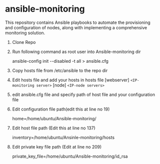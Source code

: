 # ansible-monitoring

This repository contains Ansible playbooks to automate the provisioning and configuration of nodes, along with implementing a comprehensive monitoring solution.

1. Clone Repo

2) Run following command as root user into Ansible-monitoring dir

   ansible-config init --disabled -t all > ansible.cfg

3. Copy hosts file from /etc/ansible to the repo dir
4. Edit hosts file and add your hosts in hosts file
   [webserver]
   `<IP-monitoring server>`
   [node]
   `<IP-node servers>`
5. edit ansible.cfg file and specify path of host file and your configuration file
6. Edit configuration file path(edit this at line no 19)

   home=/home/ubuntu/Ansible-monitoring/
7. Edit host file path (Edit this at line no 137)

   inventory=/home/ubuntu/Ansinle-monitoring/hosts
8. Edit private key file path (Edit at line no 209)

   private_key_file=/home/ubuntu/Ansible-monitoring/id_rsa

